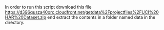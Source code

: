 In order to run this script download this file 
https://d396qusza40orc.cloudfront.net/getdata%2Fprojectfiles%2FUCI%20HAR%20Dataset.zip
end extract the contents in a folder named data in the directory. 